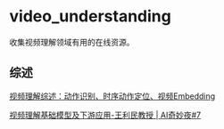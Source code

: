# video_understanding
收集视频理解领域有用的在线资源。

## 综述
[视频理解综述：动作识别、时序动作定位、视频Embedding](https://zhuanlan.zhihu.com/p/422235052)

[视频理解基础模型及下游应用-王利民教授 | AI奇妙夜#7](https://www.bilibili.com/video/BV1rz4y1t7b7/?spm_id_from=333.999.0.0&vd_source=6ac7c4e9791ca84c0eeb7af7f2237d31)
